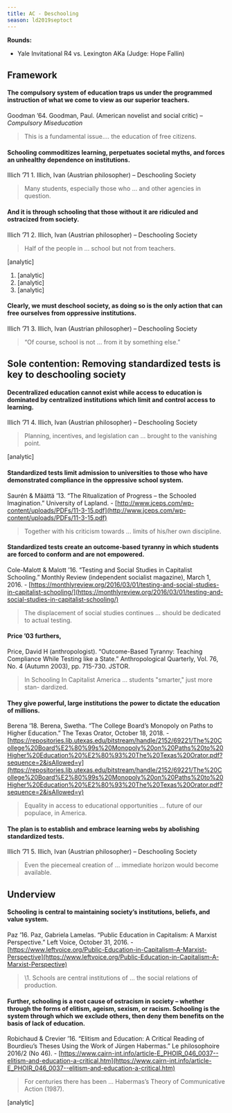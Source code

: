 ```yaml
---
title: AC - Deschooling
season: ld2019septoct
---
```


**Rounds:**
* Yale Invitational R4 vs. Lexington AKa (Judge: Hope Fallin)

## Framework

#### The compulsory system of education traps us under the programmed instruction of what we come to view as our superior teachers.
Goodman ’64. Goodman, Paul. (American novelist and social critic) – *Compulsory Miseducation*
> This is a fundamental issue.... the education of free citizens.

#### Schooling commoditizes learning, perpetuates societal myths, and forces an unhealthy dependence on institutions.
Illich ’71 1. Illich, Ivan (Austrian philosopher) – Deschooling Society
> Many students, especially those who ... and other agencies in question.

#### And it is through schooling that those without it are ridiculed and ostracized from society.
Illich ’71 2. Illich, Ivan (Austrian philosopher) – Deschooling Society
> Half of the people in ... school but not from teachers.

[analytic]
1. [analytic]
2. [analytic]
3. [analytic]

#### Clearly, we must deschool society, as doing so is the only action that can free ourselves from oppressive institutions.
Illich ’71 3. Illich, Ivan (Austrian philosopher) – Deschooling Society
> “Of course, school is not ... from it by something else.”

## Sole contention: Removing standardized tests is key to deschooling society

#### Decentralized education cannot exist while access to education is dominated by centralized institutions which limit and control access to learning.
Illich ’71 4. Illich, Ivan (Austrian philosopher) – Deschooling Society
> Planning, incentives, and legislation can ... brought to the vanishing point.

[analytic]

#### Standardized tests limit admission to universities to those who have demonstrated compliance in the oppressive school system.
Saurén & Määttä ’13. “The Ritualization of Progress – the Schooled Imagination.” University of Lapland. - [http://www.jceps.com/wp-content/uploads/PDFs/11-3-15.pdf](http://www.jceps.com/wp-content/uploads/PDFs/11-3-15.pdf)
> Together with his criticism towards ... limits of his/her own discipline.

#### Standardized tests create an outcome-based tyranny in which students are forced to conform and are not empowered.
Cole-Malott & Malott ’16. “Testing and Social Studies in Capitalist Schooling.” Monthly Review (independent socialist magazine), March 1, 2016. - [https://monthlyreview.org/2016/03/01/testing-and-social-studies-in-capitalist-schooling/](https://monthlyreview.org/2016/03/01/testing-and-social-studies-in-capitalist-schooling/)
> The displacement of social studies continues ... should be dedicated to actual testing.

#### Price ’03 furthers,
Price, David H (anthropologist). “Outcome-Based Tyranny: Teaching Compliance While Testing like a State.” Anthropological Quarterly, Vol. 76, No. 4 (Autumn 2003), pp. 715-730. JSTOR.
> In Schooling In Capitalist America ... students "smarter," just more stan- dardized.

#### They give powerful, large institutions the power to dictate the education of millions.
Berena ’18. Berena, Swetha. “The College Board’s Monopoly on Paths to Higher Education.” The Texas Orator, October 18, 2018. - [https://repositories.lib.utexas.edu/bitstream/handle/2152/69221/The%20College%20Board%E2%80%99s%20Monopoly%20on%20Paths%20to%20Higher%20Education%20%E2%80%93%20The%20Texas%20Orator.pdf?sequence=2&isAllowed=y](https://repositories.lib.utexas.edu/bitstream/handle/2152/69221/The%20College%20Board%E2%80%99s%20Monopoly%20on%20Paths%20to%20Higher%20Education%20%E2%80%93%20The%20Texas%20Orator.pdf?sequence=2&isAllowed=y)
> Equality in access to educational opportunities ... future of our populace, in America.

#### The plan is to establish and embrace learning webs by abolishing standardized tests.
Illich ’71 5. Illich, Ivan (Austrian philosopher) – Deschooling Society
> Even the piecemeal creation of ... immediate horizon would become available.

## Underview
#### Schooling is central to maintaining society’s institutions, beliefs, and value system.
Paz ’16. Paz, Gabriela Lamelas. “Public Education in Capitalism: A Marxist Perspective.” Left Voice, October 31, 2016. - [https://www.leftvoice.org/Public-Education-in-Capitalism-A-Marxist-Perspective](https://www.leftvoice.org/Public-Education-in-Capitalism-A-Marxist-Perspective) 
> \1. Schools are central institutions of ... the social relations of production.

#### Further, schooling is a root cause of ostracism in society – whether through the forms of elitism, ageism, sexism, or racism. Schooling is the system through which we exclude others, then deny them benefits on the basis of lack of education.
Robichaud & Crevier ’16. “Elitism and Education: A Critical Reading of Bourdieu’s Theses Using the Work of Jürgen Habermas.” Le philosophoire 2016/2 (No 46). - [https://www.cairn-int.info/article-E_PHOIR_046_0037--elitism-and-education-a-critical.htm](https://www.cairn-int.info/article-E_PHOIR_046_0037--elitism-and-education-a-critical.htm) 
> For centuries there has been ... Habermas’s Theory of Communicative Action (1987).

[analytic]


